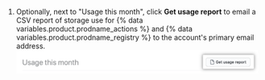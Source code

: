 1. Optionally, next to "Usage this month", click **Get usage report** to email a CSV report of storage use for {% data variables.product.prodname_actions %} and {% data variables.product.prodname_registry %} to the account's primary email address.
  ![Download CSV report](/assets/images/help/billing/actions-packages-report-download.png)
